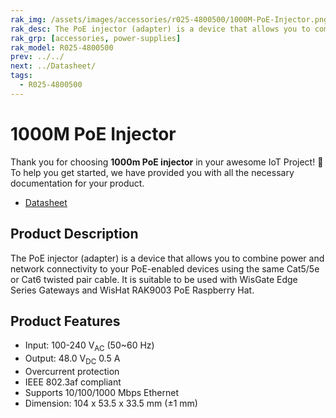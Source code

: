 ```yaml
---
rak_img: /assets/images/accessories/r025-4800500/1000M-PoE-Injector.png
rak_desc: The PoE injector (adapter) is a device that allows you to combine power and network connectivity to your PoE-enabled devices using the same Cat5/5e or Cat6 twisted pair cable. 
rak_grp: [accessories, power-supplies]
rak_model: R025-4800500 
prev: ../../
next: ../Datasheet/
tags:
  - R025-4800500
---
```


# 1000M PoE Injector

Thank you for choosing **1000m PoE injector** in your awesome IoT Project! 🎉 To help you get started, we have provided you with all the necessary documentation for your product.

* [Datasheet](../Datasheet/)

## Product Description

The PoE injector (adapter) is a device that allows you to combine power and network connectivity to your PoE-enabled devices using the same Cat5/5e or Cat6 twisted pair cable. It is suitable to be used with WisGate Edge Series Gateways and WisHat RAK9003 PoE Raspberry Hat.

## Product Features

- Input: 100-240&nbsp;V<sub>AC</sub> (50~60&nbsp;Hz)
- Output: 48.0&nbsp;V<sub>DC</sub> 0.5&nbsp;A 
- Overcurrent protection
- IEEE 802.3af compliant 
- Supports 10/100/1000&nbsp;Mbps Ethernet
- Dimension: 104 x 53.5 x 33.5&nbsp;mm (±1&nbsp;mm)


